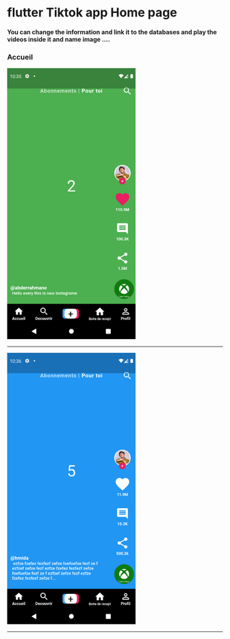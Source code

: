  <h1> flutter Tiktok app Home page </h1> 
<h4> You can change the information and link it to the databases and play the videos inside it and name image ....</h4>
<h3>Accueil</h3>
<img src="https://github.com/abenkoula71/Flutter-tiktok-app--homepage/blob/main/Screenshot_1633775733.png" width="300" /> 
<hr>

<img src="https://github.com/abenkoula71/Flutter-tiktok-app--homepage/blob/main/Screenshot_1633775801.png" width="300" />
<hr>
